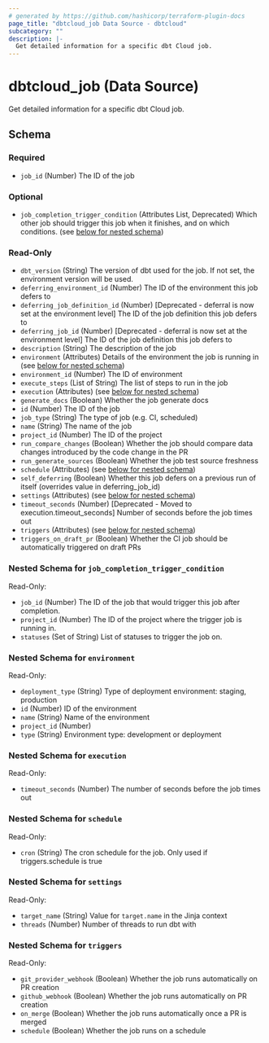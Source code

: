 ```yaml
---
# generated by https://github.com/hashicorp/terraform-plugin-docs
page_title: "dbtcloud_job Data Source - dbtcloud"
subcategory: ""
description: |-
  Get detailed information for a specific dbt Cloud job.
---
```


# dbtcloud_job (Data Source)

Get detailed information for a specific dbt Cloud job.



<!-- schema generated by tfplugindocs -->
## Schema

### Required

- `job_id` (Number) The ID of the job

### Optional

- `job_completion_trigger_condition` (Attributes List, Deprecated) Which other job should trigger this job when it finishes, and on which conditions. (see [below for nested schema](#nestedatt--job_completion_trigger_condition))

### Read-Only

- `dbt_version` (String) The version of dbt used for the job. If not set, the environment version will be used.
- `deferring_environment_id` (Number) The ID of the environment this job defers to
- `deferring_job_definition_id` (Number) [Deprecated - deferral is now set at the environment level] The ID of the job definition this job defers to
- `deferring_job_id` (Number) [Deprecated - deferral is now set at the environment level] The ID of the job definition this job defers to
- `description` (String) The description of the job
- `environment` (Attributes) Details of the environment the job is running in (see [below for nested schema](#nestedatt--environment))
- `environment_id` (Number) The ID of environment
- `execute_steps` (List of String) The list of steps to run in the job
- `execution` (Attributes) (see [below for nested schema](#nestedatt--execution))
- `generate_docs` (Boolean) Whether the job generate docs
- `id` (Number) The ID of the job
- `job_type` (String) The type of job (e.g. CI, scheduled)
- `name` (String) The name of the job
- `project_id` (Number) The ID of the project
- `run_compare_changes` (Boolean) Whether the job should compare data changes introduced by the code change in the PR
- `run_generate_sources` (Boolean) Whether the job test source freshness
- `schedule` (Attributes) (see [below for nested schema](#nestedatt--schedule))
- `self_deferring` (Boolean) Whether this job defers on a previous run of itself (overrides value in deferring_job_id)
- `settings` (Attributes) (see [below for nested schema](#nestedatt--settings))
- `timeout_seconds` (Number) [Deprecated - Moved to execution.timeout_seconds] Number of seconds before the job times out
- `triggers` (Attributes) (see [below for nested schema](#nestedatt--triggers))
- `triggers_on_draft_pr` (Boolean) Whether the CI job should be automatically triggered on draft PRs

<a id="nestedatt--job_completion_trigger_condition"></a>
### Nested Schema for `job_completion_trigger_condition`

Read-Only:

- `job_id` (Number) The ID of the job that would trigger this job after completion.
- `project_id` (Number) The ID of the project where the trigger job is running in.
- `statuses` (Set of String) List of statuses to trigger the job on.


<a id="nestedatt--environment"></a>
### Nested Schema for `environment`

Read-Only:

- `deployment_type` (String) Type of deployment environment: staging, production
- `id` (Number) ID of the environment
- `name` (String) Name of the environment
- `project_id` (Number)
- `type` (String) Environment type: development or deployment


<a id="nestedatt--execution"></a>
### Nested Schema for `execution`

Read-Only:

- `timeout_seconds` (Number) The number of seconds before the job times out


<a id="nestedatt--schedule"></a>
### Nested Schema for `schedule`

Read-Only:

- `cron` (String) The cron schedule for the job. Only used if triggers.schedule is true


<a id="nestedatt--settings"></a>
### Nested Schema for `settings`

Read-Only:

- `target_name` (String) Value for `target.name` in the Jinja context
- `threads` (Number) Number of threads to run dbt with


<a id="nestedatt--triggers"></a>
### Nested Schema for `triggers`

Read-Only:

- `git_provider_webhook` (Boolean) Whether the job runs automatically on PR creation
- `github_webhook` (Boolean) Whether the job runs automatically on PR creation
- `on_merge` (Boolean) Whether the job runs automatically once a PR is merged
- `schedule` (Boolean) Whether the job runs on a schedule
